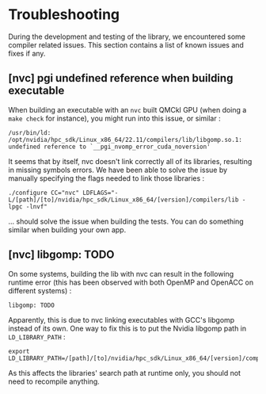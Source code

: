 # Troubleshooting

During the development and testing of the library, we encountered some compiler related issues. This section contains a list of known issues and fixes if any. 

## [nvc] pgi undefined reference when building executable

When building an executable with an `nvc` built QMCkl GPU (when doing a `make check` for instance), you might run into this issue, or similar : 

```
/usr/bin/ld: /opt/nvidia/hpc_sdk/Linux_x86_64/22.11/compilers/lib/libgomp.so.1: undefined reference to `__pgi_nvomp_error_cuda_noversion'
```

It seems that by itself, nvc doesn't link correctly all of its libraries, resulting in missing symbols errors. We have been able to solve the issue by manually specifying the flags needed to link those libraries  : 

```
./configure CC="nvc" LDFLAGS="-L/[path]/[to]/nvidia/hpc_sdk/Linux_x86_64/[version]/compilers/lib -lpgc -lnvf"
```

... should solve the issue when building the tests. You can do something similar when building your own app.


## [nvc] libgomp: TODO

On some systems, building the lib with nvc can result in the following runtime error (this has been observed with both OpenMP and OpenACC on different systems) : 

```
libgomp: TODO
```

Apparently, this is due to nvc linking executables with GCC's libgomp instead of its own. One way to fix this is to put the Nvidia libgomp path in `LD_LIBRARY_PATH` : 

```
export LD_LIBRARY_PATH=/[path]/[to]/nvidia/hpc_sdk/Linux_x86_64/[version]/compilers/lib:$LD_LIBRARY_PATH
```

As this affects the libraries' search path at runtime only, you should not need to recompile anything.


